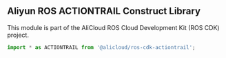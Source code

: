 ## Aliyun ROS ACTIONTRAIL Construct Library

This module is part of the AliCloud ROS Cloud Development Kit (ROS CDK) project.

```python
import * as ACTIONTRAIL from '@alicloud/ros-cdk-actiontrail';
```
